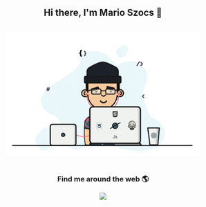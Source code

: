 <h2 align='center'> Hi there, I'm Mario Szocs 👋 </h2>

<p align="center">
  <br><img src="https://github.com/marioszocs/marioszocs/blob/master/Developer.gif" width="450px" alt="Developer"><br><br>
</p>


<h3  align='center'>Find me around the web 🌎 </h3>

<p align='center'>
<a href="https://www.linkedin.com/in/mario-szocs-9a555310b/"><img src="https://img.shields.io/badge/linkedin-%230077B5.svg?&style=for-the-badge&logo=linkedin&logoColor=white" />
</p>

<!--
- 🔭 I’m currently working on ...
- 🌱 I’m currently learning ...
- 👯 I’m looking to collaborate on ...
- 🤔 I’m looking for help with ...
- 💬 Ask me about ...
- 📫 How to reach me: ...
- 😄 Pronouns: ...
- ⚡ Fun fact: ...
-->
